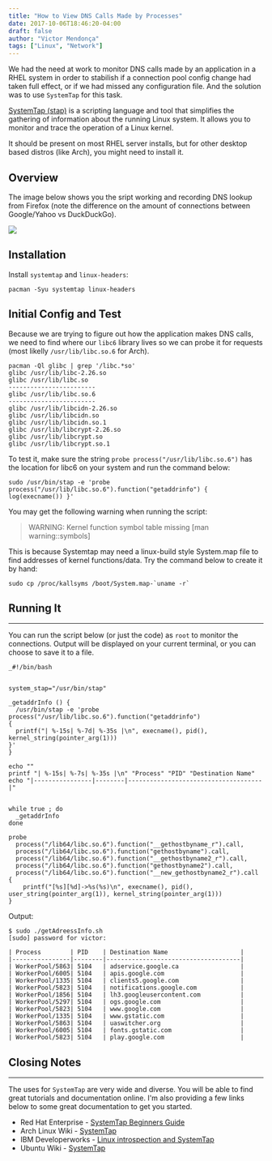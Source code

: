 ```yaml
---
title: "How to View DNS Calls Made by Processes"
date: 2017-10-06T18:46:20-04:00
draft: false
author: "Victor Mendonça"
tags: ["Linux", "Network"]
---
```


We had the need at work to monitor DNS calls made by an application in a RHEL system in order to stabilish if a connection pool config change had taken full effect, or if we had missed any configuration file. And the solution was to use `SystemTap` for this task.

[SystemTap (stap)](https://en.wikipedia.org/wiki/SystemTap) is a scripting language and tool that simplifies the gathering of information about the running Linux system. It allows you to monitor and trace the operation of a Linux kernel.

It should be present on most RHEL server installs, but for other desktop based distros (like Arch), you might need to install it.

## Overview

The image below shows you the sript working and recording DNS lookup from Firefox (note the difference on the amount of connections between Google/Yahoo vs DuckDuckGo).

![](https://imgur.com/i7optIs.gif)

## Installation

Install `systemtap` and `linux-headers`:

```
pacman -Syu systemtap linux-headers
```

Initial Config and Test
---

Because we are trying to figure out how the application makes DNS calls, we need to find where our `libc6` library lives so we can probe it for requests (most likelly `/usr/lib/libc.so.6` for Arch).

```
pacman -Ql glibc | grep '/libc.*so'
glibc /usr/lib/libc-2.26.so
glibc /usr/lib/libc.so
------------------------
glibc /usr/lib/libc.so.6
------------------------
glibc /usr/lib/libcidn-2.26.so
glibc /usr/lib/libcidn.so
glibc /usr/lib/libcidn.so.1
glibc /usr/lib/libcrypt-2.26.so
glibc /usr/lib/libcrypt.so
glibc /usr/lib/libcrypt.so.1
```

To test it, make sure the string `probe process("/usr/lib/libc.so.6")` has the location for libc6 on your system and run the command below:

```
sudo /usr/bin/stap -e 'probe process("/usr/lib/libc.so.6").function("getaddrinfo") { log(execname()) }'
```

You may get the following warning when running the script:

> WARNING: Kernel function symbol table missing [man warning::symbols]

This is because Systemtap may need a linux-build style System.map file to find addresses of kernel functions/data. Try the command below to create it by hand:

```
sudo cp /proc/kallsyms /boot/System.map-`uname -r`
```

## Running It
---

You can run the script below (or just the code) as `root` to monitor the connections. Output will be displayed on your current terminal, or you can choose to save it to a file.

```
_#!/bin/bash


system_stap="/usr/bin/stap"

_getaddrInfo () {
  /usr/bin/stap -e 'probe process("/usr/lib/libc.so.6").function("getaddrinfo")
{
  printf("| %-15s| %-7d| %-35s |\n", execname(), pid(), kernel_string(pointer_arg(1)))
}'
}

echo ""
printf "| %-15s| %-7s| %-35s |\n" "Process" "PID" "Destination Name"
echo "|----------------|--------|-------------------------------------|"


while true ; do
  _getaddrInfo
done
```

```
probe
  process("/lib64/libc.so.6").function("__gethostbyname_r").call,
  process("/lib64/libc.so.6").function("gethostbyname").call,
  process("/lib64/libc.so.6").function("__gethostbyname2_r").call,
  process("/lib64/libc.so.6").function("gethostbyname2").call,
  process("/lib64/libc.so.6").function("__new_gethostbyname2_r").call
{
	printf("[%s][%d]->%s(%s)\n", execname(), pid(), user_string(pointer_arg(1)), kernel_string(pointer_arg(1)))
}

```
Output:

```
$ sudo ./getAdreessInfo.sh
[sudo] password for victor:           

| Process        | PID    | Destination Name                    |
|----------------|--------|-------------------------------------|
| WorkerPool/5863| 5104   | adservice.google.ca                 |
| WorkerPool/6005| 5104   | apis.google.com                     |
| WorkerPool/1335| 5104   | clients5.google.com                 |
| WorkerPool/5823| 5104   | notifications.google.com            |
| WorkerPool/1856| 5104   | lh3.googleusercontent.com           |
| WorkerPool/5297| 5104   | ogs.google.com                      |
| WorkerPool/5823| 5104   | www.google.com                      |
| WorkerPool/1335| 5104   | www.gstatic.com                     |
| WorkerPool/5863| 5104   | uaswitcher.org                      |
| WorkerPool/6005| 5104   | fonts.gstatic.com                   |
| WorkerPool/5823| 5104   | play.google.com                     |
```

## Closing Notes
---

The uses for `SystemTap` are very wide and diverse. You will be able to find great tutorials and documentation online. I'm also providing a few links below to some great documentation to get you started.

* Red Hat Enterprise - [SystemTap Beginners Guide](https://access.redhat.com/documentation/en-US/Red_Hat_Enterprise_Linux/6/html/SystemTap_Beginners_Guide/index.html)
* Arch Linux Wiki - [SystemTap](https://wiki.archlinux.org/index.php/SystemTap)
* IBM Developerworks - [Linux introspection and SystemTap](https://www.ibm.com/developerworks/library/l-systemtap/index.html)
* Ubuntu Wiki - [SystemTap](https://wiki.ubuntu.com/Kernel/Systemtap)
